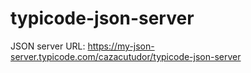 # typicode-json-server

JSON server URL: https://my-json-server.typicode.com/cazacutudor/typicode-json-server
